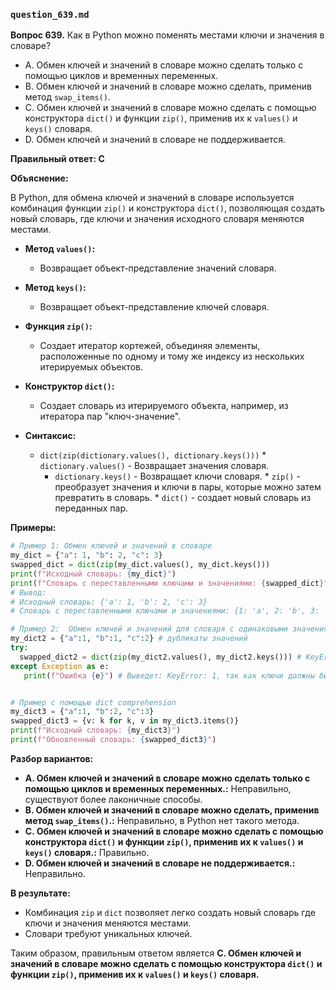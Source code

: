 ### `question_639.md`

**Вопрос 639.** Как в Python можно поменять местами ключи и значения в словаре?

-   A. Обмен ключей и значений в словаре можно сделать только с помощью циклов и временных переменных.
-   B. Обмен ключей и значений в словаре можно сделать, применив метод  `swap_items()`.
-   C. Обмен ключей и значений в словаре можно сделать с помощью  конструктора `dict()` и функции `zip()`, применив их к `values()` и `keys()` словаря.
-   D. Обмен ключей и значений в словаре не поддерживается.

**Правильный ответ: C**

**Объяснение:**

В Python, для обмена ключей и значений в словаре используется комбинация функции `zip()` и конструктора `dict()`, позволяющая создать новый словарь, где ключи и значения исходного словаря меняются местами.

*   **Метод `values()`:**
    *  Возвращает объект-представление значений словаря.
*   **Метод `keys()`:**
    * Возвращает объект-представление ключей словаря.
*  **Функция `zip()`:**
    *  Создает итератор кортежей,  объединяя элементы, расположенные по одному и тому же индексу из нескольких итерируемых объектов.
*  **Конструктор `dict()`:**
   *    Создает словарь из итерируемого объекта, например, из итератора пар "ключ-значение".

*   **Синтаксис:**
    *    `dict(zip(dictionary.values(), dictionary.keys()))`
        *  `dictionary.values()` - Возвращает значения словаря.
         *  `dictionary.keys()` - Возвращает ключи словаря.
        * `zip()` - преобразует значения и ключи в пары, которые можно затем превратить в словарь.
        * `dict()` -  создает новый словарь из переданных пар.

**Примеры:**

```python
# Пример 1: Обмен ключей и значений в словаре
my_dict = {"a": 1, "b": 2, "c": 3}
swapped_dict = dict(zip(my_dict.values(), my_dict.keys()))
print(f"Исходный словарь: {my_dict}")
print(f"Словарь с переставленными ключами и значениями: {swapped_dict}")
# Вывод:
# Исходный словарь: {'a': 1, 'b': 2, 'c': 3}
# Словарь с переставленными ключами и значениями: {1: 'a', 2: 'b', 3: 'c'}

# Пример 2:  Обмен ключей и значений для словаря с одинаковыми значениями
my_dict2 = {"a":1, "b":1, "c":2} # дубликаты значений
try:
  swapped_dict2 = dict(zip(my_dict2.values(), my_dict2.keys())) # KeyError
except Exception as e:
   print(f"Ошибка {e}") # Выведет: KeyError: 1, так как ключи должны быть уникальными


# Пример с помощью dict comprehension
my_dict3 = {"a":1, "b":2, "c":3}
swapped_dict3 = {v: k for k, v in my_dict3.items()}
print(f"Исходный словарь: {my_dict3}")
print(f"Обновленный словарь: {swapped_dict3}")

```
**Разбор вариантов:**
*  **A. Обмен ключей и значений в словаре можно сделать только с помощью циклов и временных переменных.:** Неправильно, существуют более лаконичные способы.
*   **B. Обмен ключей и значений в словаре можно сделать, применив метод  `swap_items()`.:** Неправильно, в Python нет такого метода.
*   **C. Обмен ключей и значений в словаре можно сделать с помощью  конструктора `dict()` и функции `zip()`, применив их к `values()` и `keys()` словаря.:** Правильно.
*   **D. Обмен ключей и значений в словаре не поддерживается.:** Неправильно.

**В результате:**
*   Комбинация  `zip`  и `dict` позволяет легко создать новый словарь где ключи и значения меняются местами.
*  Словари требуют уникальных ключей.

Таким образом, правильным ответом является **C. Обмен ключей и значений в словаре можно сделать с помощью  конструктора `dict()` и функции `zip()`, применив их к `values()` и `keys()` словаря.**
